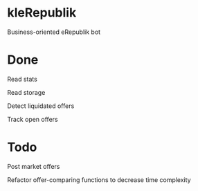 # kleRepublik
Business-oriented eRepublik bot

# Done
Read stats

Read storage

Detect liquidated offers

Track open offers

# Todo
Post market offers

Refactor offer-comparing functions to decrease time complexity
